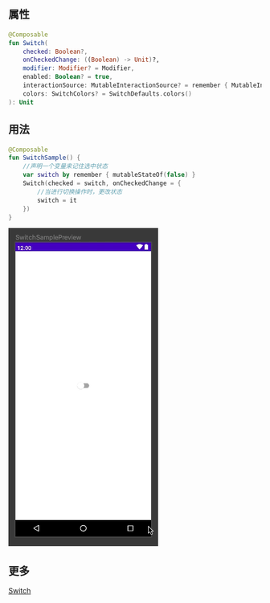 ## 属性

```kotlin
@Composable
fun Switch(
    checked: Boolean?,
    onCheckedChange: ((Boolean) -> Unit)?,
    modifier: Modifier? = Modifier,
    enabled: Boolean? = true,
    interactionSource: MutableInteractionSource? = remember { MutableInteractionSource() },
    colors: SwitchColors? = SwitchDefaults.colors()
): Unit
```

## 用法

```kotlin
@Composable
fun SwitchSample() {
  	//声明一个变量来记住选中状态
    var switch by remember { mutableStateOf(false) }
    Switch(checked = switch, onCheckedChange = {
      	//当进行切换操作时，更改状态
        switch = it
    })
}
```

![switch](../assets/switch.gif)

## 更多

[Switch](https://developer.android.com/reference/kotlin/androidx/compose/material/package-summary#Switch(kotlin.Boolean,kotlin.Function1,androidx.compose.ui.Modifier,kotlin.Boolean,androidx.compose.foundation.interaction.MutableInteractionSource,androidx.compose.material.SwitchColors))

